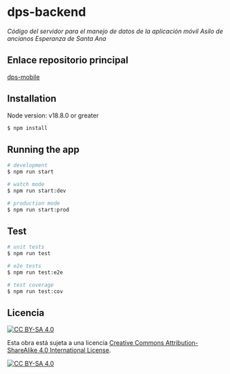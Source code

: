 # dps-backend
*Código del servidor para el manejo de datos de la aplicación móvil Asilo de ancianos Esperanza de Santa Ana*

## Enlace repositorio principal

[dps-mobile](https://github.com/saulcalderon/dps-mobile)

## Installation

Node version: v18.8.0 or greater

```bash
$ npm install
```

## Running the app

```bash
# development
$ npm run start

# watch mode
$ npm run start:dev

# production mode
$ npm run start:prod
```

## Test

```bash
# unit tests
$ npm run test

# e2e tests
$ npm run test:e2e

# test coverage
$ npm run test:cov
```

## Licencia
[![CC BY-SA 4.0][cc-by-sa-shield]][cc-by-sa]

Esta obra está sujeta a una licencia
[Creative Commons Attribution-ShareAlike 4.0 International License][cc-by-sa].

[![CC BY-SA 4.0][cc-by-sa-image]][cc-by-sa]

[cc-by-sa]: http://creativecommons.org/licenses/by-sa/4.0/
[cc-by-sa-image]: https://licensebuttons.net/l/by-sa/4.0/88x31.png
[cc-by-sa-shield]: https://img.shields.io/badge/License-CC%20BY--SA%204.0-lightgrey.svg